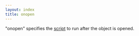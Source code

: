 ```yaml
---
layout: index
title: onopen
---
```


"onopen" specifies the [script](../types/script.html) to run after the object is opened.

